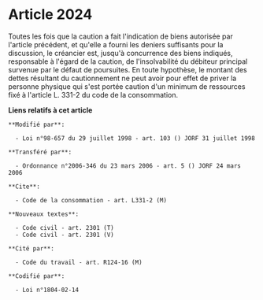 # Article 2024

Toutes les fois que la caution a fait l'indication de biens autorisée par l'article précédent, et qu'elle a fourni les
deniers suffisants pour la discussion, le créancier est, jusqu'à concurrence des biens indiqués, responsable à l'égard de la
caution, de l'insolvabilité du débiteur principal survenue par le défaut de poursuites. En toute hypothèse, le montant des
dettes résultant du cautionnement ne peut avoir pour effet de priver la personne physique qui s'est portée caution d'un
minimum de ressources fixé à l'article L. 331-2 du code de la consommation.

**Liens relatifs à cet article**

	**Modifié par**:

	  - Loi n°98-657 du 29 juillet 1998 - art. 103 () JORF 31 juillet 1998

	**Transféré par**:

	  - Ordonnance n°2006-346 du 23 mars 2006 - art. 5 () JORF 24 mars 2006

	**Cite**:

	  - Code de la consommation - art. L331-2 (M)

	**Nouveaux textes**:

	  - Code civil - art. 2301 (T)
	  - Code civil - art. 2301 (V)

	**Cité par**:

	  - Code du travail - art. R124-16 (M)

	**Codifié par**:

	  - Loi n°1804-02-14
